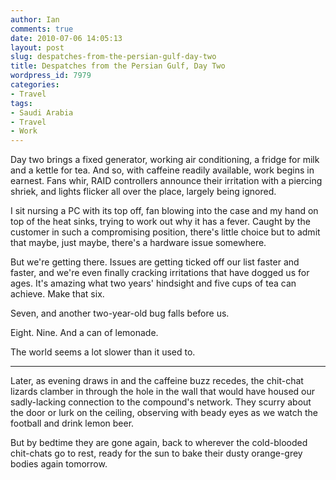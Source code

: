 ```yaml
---
author: Ian
comments: true
date: 2010-07-06 14:05:13
layout: post
slug: despatches-from-the-persian-gulf-day-two
title: Despatches from the Persian Gulf, Day Two
wordpress_id: 7979
categories:
- Travel
tags:
- Saudi Arabia
- Travel
- Work
---
```


Day two brings a fixed generator, working air conditioning, a fridge for milk and a kettle for tea.  And so, with caffeine readily available, work begins in earnest.  Fans whir, RAID controllers announce their irritation with a piercing shriek, and lights flicker all over the place, largely being ignored.

I sit nursing a PC with its top off, fan blowing into the case and my hand on top of the heat sinks, trying to work out why it has a fever.  Caught by the customer in such a compromising position, there's little choice but to admit that maybe, just maybe, there's a hardware issue somewhere.

But we're getting there.  Issues are getting ticked off our list faster and faster, and we're even finally cracking irritations that have dogged us for ages.  It's amazing what two years' hindsight and five cups of tea can achieve.  Make that six.

Seven, and another two-year-old bug falls before us.

Eight.  Nine.  And a can of lemonade.

The world seems a lot slower than it used to.

* * *

Later, as evening draws in and the caffeine buzz recedes, the chit-chat lizards clamber in through the hole in the wall that would have housed our sadly-lacking connection to the compound's network.  They scurry about the door or lurk on the ceiling, observing with beady eyes as we watch the football and drink lemon beer.

But by bedtime they are gone again, back to wherever the cold-blooded chit-chats go to rest, ready for the sun to bake their dusty orange-grey bodies again tomorrow.



